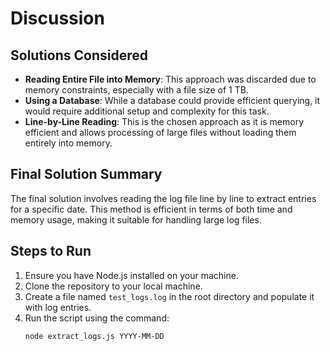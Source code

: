 # Discussion

## Solutions Considered
- **Reading Entire File into Memory**: This approach was discarded due to memory constraints, especially with a file size of 1 TB.
- **Using a Database**: While a database could provide efficient querying, it would require additional setup and complexity for this task.
- **Line-by-Line Reading**: This is the chosen approach as it is memory efficient and allows processing of large files without loading them entirely into memory.

## Final Solution Summary
The final solution involves reading the log file line by line to extract entries for a specific date. This method is efficient in terms of both time and memory usage, making it suitable for handling large log files.

## Steps to Run
1. Ensure you have Node.js installed on your machine.
2. Clone the repository to your local machine.
3. Create a file named `test_logs.log` in the root directory and populate it with log entries.
4. Run the script using the command:
   ```bash
   node extract_logs.js YYYY-MM-DD